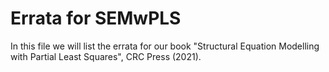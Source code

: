 # Errata for SEMwPLS
In this file we will list the errata for our book "Structural Equation Modelling with Partial Least Squares", CRC Press (2021).